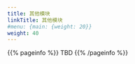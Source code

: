 ```yaml
---
title: 其他模块
linkTitle: 其他模块
#menu: {main: {weight: 20}}
weight: 40
---
```


{{% pageinfo %}}
TBD
{{% /pageinfo %}}
